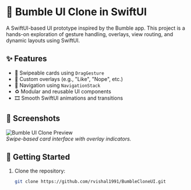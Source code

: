 # 🐝 Bumble UI Clone in SwiftUI

A SwiftUI-based UI prototype inspired by the Bumble app. This project is a hands-on exploration of gesture handling, overlays, view routing, and dynamic layouts using SwiftUI.

## ✨ Features

- 🔄 Swipeable cards using `DragGesture`
- 🧩 Custom overlays (e.g., "Like", "Nope", etc.)
- 🧭 Navigation using `NavigationStack`
- ♻️ Modular and reusable UI components
- 🎞️ Smooth SwiftUI animations and transitions

## 📸 Screenshots

![Bumble UI Clone Preview]()  
*Swipe-based card interface with overlay indicators.*

## 🚀 Getting Started

1. Clone the repository:
   ```bash
   git clone https://github.com/rvishal1991/BumbleCloneUI.git
